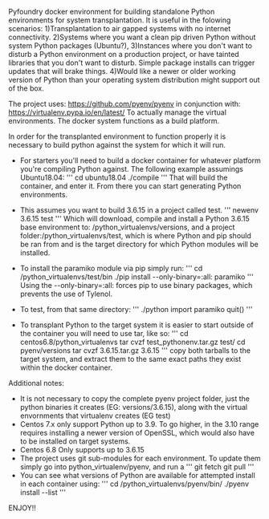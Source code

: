 Pyfoundry docker environment for building standalone Python environments for system transplantation. It is useful in the folowing scenarios:
1)Transplantation to air gapped systems with no internet connectivity.
2)Systems where you want a clean pip driven Python without system Python packages (Ubuntu?),
3)Instances where you don't want to disturb a Python environment on a production project, or have tainted libraries that you don't want to disturb. Simple package installs can trigger updates that will brake things.
4)Would like a newer or older working version of Python than your operating system distribution might support out of the box.

The project uses:
https://github.com/pyenv/pyenv
in conjunction with:
https://virtualenv.pypa.io/en/latest/
To actually manage the virtual environments. The docker system functions as a build platform.

In order for the transplanted environment to function properly it is necessary to build python against the system for which it will run.

* For starters you'll need to build a docker container for whatever platform you're compiling Python against. The following example assumings Ubuntu18.04:
'''
cd ubuntu18.04
./compile
'''
That will build the container, and enter it. From there you can start generating Python environments.

* This assumes you want to build 3.6.15 in a project called test.
'''
newenv 3.6.15 test
'''
Which will download, compile and install a Python 3.6.15 base environment to: /python_virtualenvs/versions, and a project folder:/python_virtualenvs/test, which is where Python and pip should be ran from and is the target directory for which Python modules will be installed.

* To install the paramiko module via pip simply run: 
'''
cd /python_virtualenvs/test/bin
./pip install --only-binary=:all: paramiko
'''
Using the --only-binary=:all: forces pip to use binary packages, which prevents the use of Tylenol.

* To test, from that same directory:
'''
./python
import paramiko
quit()
'''
* To transplant Python to the target system it is easier to start outside of the container you will need to use tar, like so:
'''
cd centos6.8/python_virtualenvs
tar cvzf test_pythonenv.tar.gz test/
cd pyenv/versions
tar cvzf 3.6.15.tar.gz 3.6.15
'''
copy both tarballs to the target system, and extract them to the same exact paths they exist within the docker container.




Additional notes:
* It is not necessary to copy the complete pyenv project folder, just the python binaries it creates (EG: versions/3.6.15), along with the virtual envornments that virtualenv creates (EG test)
* Centos 7.x only support Python up to 3.9. To go higher, in the 3.10 range requires installing a newer version of OpenSSL, which would also have to be installed on target systems.
* Centos 6.8 Only supports up to 3.6.15
* The project uses git sub-modules for each environment. To update them simply go into python_virtualenv/pyenv, and run a 
'''
git fetch
git pull
'''
* You can see what versions of Python are available for attempted install in each container using:
'''
cd /python_virtualenvs/pyenv/bin/
./pyenv install --list
'''

ENJOY!!
